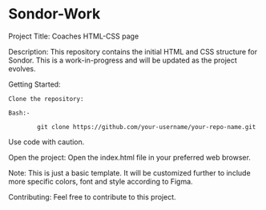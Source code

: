 # Sondor-Work

Project Title: Coaches HTML-CSS page

Description:
This repository contains the initial HTML and CSS structure for Sondor. This is a work-in-progress and will be updated as the project evolves.

Getting Started:

    Clone the repository:
    
    Bash:-

            git clone https://github.com/your-username/your-repo-name.git


Use code with caution.

Open the project: Open the index.html file in your preferred web browser.

Note: This is just a basic template. It will be customized further to include more specific colors, font and style according to Figma.


Contributing:
Feel free to contribute to this project.